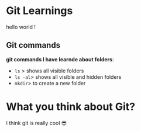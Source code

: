 # Git Learnings

hello world !

## Git commands

**git commands I have learnde about folders**:

- `ls` > shows all visible folders
- `ls -al`> shows all visible and hidden folders
- `mkdir`> to create a new folder 

# What you think about Git?

I think git is really cool 😎
